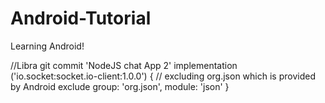 # Android-Tutorial
Learning Android!

//Libra git commit 'NodeJS chat App 2'
implementation ('io.socket:socket.io-client:1.0.0') {
        // excluding org.json which is provided by Android
        exclude group: 'org.json', module: 'json'
    }
